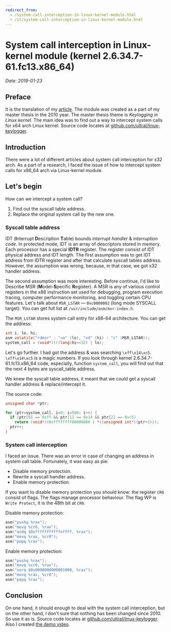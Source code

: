 ```yaml
---
redirect_from:
  - /system-call-interception-in-linux-kernel-module.html
  - /it/system-call-interception-in-linux-kernel-module.html
---
```

# System call interception in Linux-kernel module (kernel 2.6.34.7-61.fc13.x86_64)

*Date: 2019-01-23*

## Preface

It is the translation of my [article](https://habr.com/post/110369). The module was created as a part of my master thesis in the 2010 year. The master thesis theme is *Keylogging in Linux kernel*. The main idea was to find out a way to intercept system calls for x64 arch Linux kernel. Source code locates at [github.com/ultral/linux-keylogger](https://github.com/ultral/linux-keylogger).

## Introduction

There were a lot of different articles about system call interception for x32 arch. As a part of a research, I faced the issue of how to intercept system calls for x86_64 arch via Linux-kernel module.

## Let's begin

How can we intercept a system call?

1. Find out the syscall table address.
2. Replace the original system call by the new one.

### Syscall table address

IDT (**I**nterrupt **D**escription **T**able) bounds *interrupt handler* & *interruption code*. In protected mode, IDT is an array of descriptors stored in memory. Each processor has a special **IDTR** register. The register consist of IDT physical address and IDT length. The first assumption was to get IDT address from IDTR register and after that calculate syscall tables address. However, the assumption was wrong, because, in that case, we got x32 handler address.

The second assumption was more interesting. Before continue, I'd like to Describe MSR (**M**odel-**S**pecific **R**egister). A MSR is any of various control registers in the x86 instruction set used for debugging, program execution tracing, computer performance monitoring, and toggling certain CPU features. Let's talk about  `MSR_LSTAR` — `0xc0000082` (long mode SYSCALL target). You can get full list at `/usr/include/asm/msr-index.h`.

The `MSR_LSTAR` stores system call entry for x86-64 architecture. You can get the address:

```c
int i, lo, hi;
asm volatile("rdmsr" : "=a" (lo), "=d" (hi) : "c" (MSR_LSTAR));
system_call = (void*)(((long)hi<<32) | lo);
```

Let's go further. I had got the address & was searching `\xff\x14\xc5`. `\xff\x14\xc5` is a magic numbers. If you look through kernel 2.6.34.7-61.fc13.x86_64 code, especially, function `system_call`, you will find out that the next 4 bytes are syscall_table address.

We knew the syscall table address, it meant that we could get a syscall handler address & replace/intercept it.

The source code:

```c
unsigned char *ptr;

for (ptr=system_call, i=0; i<500; i++) {
  if (ptr[0] == 0xff && ptr[1] == 0x14 && ptr[2] == 0xc5)
    return (void*)(0xffffffff00000000 | *((unsigned int*)(ptr+3)));
  ptr++;
}
```

### System call interception

I faced an issue. There was an error in case of changing an address in system call table. Fortunately, it was easy as pie:

* Disable memory protection.
* Rewrite a syscall handler address.
* Enable memory protection.

If you want to disable memory protection you should know: the register `CR0` consist of flags. The flags manage processor behaviour. The flag WP is `Write Protect`, it is the 48th bit at `CR0`.

Disable memory protection:

```c
asm("pushq %rax");
asm("movq %cr0, %rax");
asm("andq $0xfffffffffffeffff, %rax");
asm("movq %rax, %cr0");
asm("popq %rax");
```

Enable memory protection:

```c
asm("pushq %rax");
asm("movq %cr0, %rax");
asm("xorq $0x0000000000001000, %rax");
asm("movq %rax, %cr0");
asm("popq %rax");
```

## Conclusion

On one hand, it should enough to deal with the system call interception, but on the other hand, I don't sure that nothing has been changed since 2010. So use it as is. Source code locates at [github.com/ultral/linux-keylogger](https://github.com/ultral/linux-keylogger). Also I created [the demo video](https://www.youtube.com/watch?v=FgPVCQa0qsw).
